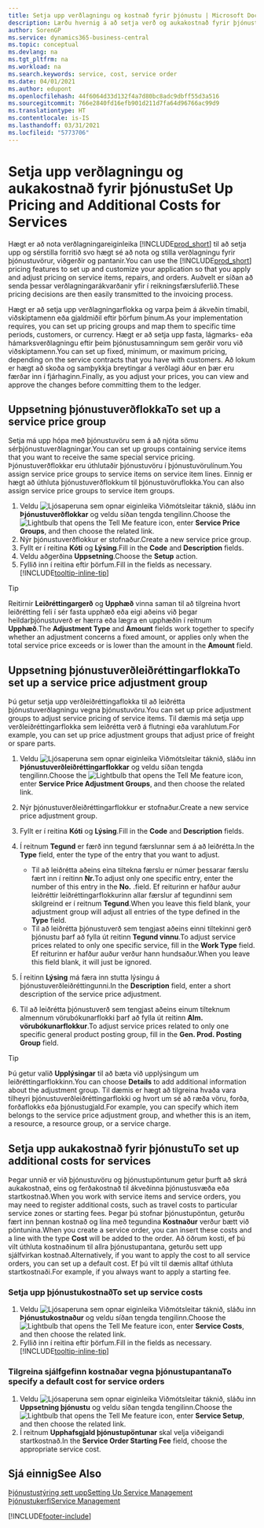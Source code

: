 ```yaml
---
title: Setja upp verðlagningu og kostnað fyrir þjónustu | Microsoft Docs
description: Lærðu hvernig á að setja verð og aukakostnað fyrir þjónustu.
author: SorenGP
ms.service: dynamics365-business-central
ms.topic: conceptual
ms.devlang: na
ms.tgt_pltfrm: na
ms.workload: na
ms.search.keywords: service, cost, service order
ms.date: 04/01/2021
ms.author: edupont
ms.openlocfilehash: 44f6064d33d132f4a7d80bc8adc9dbff55d3a516
ms.sourcegitcommit: 766e2840fd16efb901d211d7fa64d96766ac99d9
ms.translationtype: HT
ms.contentlocale: is-IS
ms.lasthandoff: 03/31/2021
ms.locfileid: "5773706"
---
```

# <a name="set-up-pricing-and-additional-costs-for-services"></a><span data-ttu-id="fd5de-103">Setja upp verðlagningu og aukakostnað fyrir þjónustu</span><span class="sxs-lookup"><span data-stu-id="fd5de-103">Set Up Pricing and Additional Costs for Services</span></span>
<span data-ttu-id="fd5de-104">Hægt er að nota verðlagningareiginleika [!INCLUDE[prod_short](includes/prod_short.md)] til að setja upp og sérstilla forritið svo hægt sé að nota og stilla verðlagningu fyrir þjónustuvörur, viðgerðir og pantanir.</span><span class="sxs-lookup"><span data-stu-id="fd5de-104">You can use the [!INCLUDE[prod_short](includes/prod_short.md)] pricing features to set up and customize your application so that you apply and adjust pricing on service items, repairs, and orders.</span></span> <span data-ttu-id="fd5de-105">Auðvelt er síðan að senda þessar verðlagningarákvarðanir yfir í reikningsfærsluferlið.</span><span class="sxs-lookup"><span data-stu-id="fd5de-105">These pricing decisions are then easily transmitted to the invoicing process.</span></span>  
  
<span data-ttu-id="fd5de-106">Hægt er að setja upp verðlagningarflokka og varpa þeim á ákveðin tímabil, viðskiptamenn eða gjaldmiðil eftir þörfum þínum.</span><span class="sxs-lookup"><span data-stu-id="fd5de-106">As your implementation requires, you can set up pricing groups and map them to specific time periods, customers, or currency.</span></span> <span data-ttu-id="fd5de-107">Hægt er að setja upp fasta, lágmarks- eða hámarksverðlagningu eftir þeim þjónustusamningum sem gerðir voru við viðskiptamenn.</span><span class="sxs-lookup"><span data-stu-id="fd5de-107">You can set up fixed, minimum, or maximum pricing, depending on the service contracts that you have with customers.</span></span> <span data-ttu-id="fd5de-108">Að lokum er hægt að skoða og samþykkja breytingar á verðlagi áður en þær eru færðar inn í fjárhaginn.</span><span class="sxs-lookup"><span data-stu-id="fd5de-108">Finally, as you adjust your prices, you can view and approve the changes before committing them to the ledger.</span></span>  

## <a name="to-set-up-a-service-price-group"></a><span data-ttu-id="fd5de-109">Uppsetning þjónustuverðflokka</span><span class="sxs-lookup"><span data-stu-id="fd5de-109">To set up a service price group</span></span>
<span data-ttu-id="fd5de-110">Setja má upp hópa með þjónustuvöru sem á að njóta sömu sérþjónustuverðlagningar.</span><span class="sxs-lookup"><span data-stu-id="fd5de-110">You can set up groups containing service items that you want to receive the same special service pricing.</span></span> <span data-ttu-id="fd5de-111">Þjónustuverðflokkar eru úthlutaðir þjónustuvöru í þjónustuvörulínum.</span><span class="sxs-lookup"><span data-stu-id="fd5de-111">You assign service price groups to service items on service item lines.</span></span> <span data-ttu-id="fd5de-112">Einnig er hægt að úthluta þjónustuverðflokkum til þjónustuvöruflokka.</span><span class="sxs-lookup"><span data-stu-id="fd5de-112">You can also assign service price groups to service item groups.</span></span>  

1. <span data-ttu-id="fd5de-113">Veldu ![Ljósaperuna sem opnar eiginleika Viðmótsleitar](media/ui-search/search_small.png "Segðu mér hvað þú vilt gera") táknið, sláðu inn **Þjónustuverðflokkar** og veldu síðan tengda tengilinn.</span><span class="sxs-lookup"><span data-stu-id="fd5de-113">Choose the ![Lightbulb that opens the Tell Me feature](media/ui-search/search_small.png "Tell me what you want to do") icon, enter **Service Price Groups**, and then choose the related link.</span></span>  
2. <span data-ttu-id="fd5de-114">Nýr þjónustuverðflokkur er stofnaður.</span><span class="sxs-lookup"><span data-stu-id="fd5de-114">Create a new service price group.</span></span>  
3. <span data-ttu-id="fd5de-115">Fyllt er í reitina **Kóti** og **Lýsing**.</span><span class="sxs-lookup"><span data-stu-id="fd5de-115">Fill in the **Code** and **Description** fields.</span></span>  
4. <span data-ttu-id="fd5de-116">Veldu aðgerðina **Uppsetning**.</span><span class="sxs-lookup"><span data-stu-id="fd5de-116">Choose the **Setup** action.</span></span>  
2. <span data-ttu-id="fd5de-117">Fyllið inn í reitina eftir þörfum.</span><span class="sxs-lookup"><span data-stu-id="fd5de-117">Fill in the fields as necessary.</span></span> [!INCLUDE[tooltip-inline-tip](includes/tooltip-inline-tip_md.md)]  

 > [!Tip]
 > <span data-ttu-id="fd5de-118">Reitirnir **Leiðréttingargerð** og **Upphæð** vinna saman til að tilgreina hvort leiðrétting feli í sér fasta upphæð eða eigi aðeins við þegar heildarþjónustuverð er hærra eða lægra en upphæðin í reitnum **Upphæð**.</span><span class="sxs-lookup"><span data-stu-id="fd5de-118">The **Adjustment Type** and **Amount** fields work together to specify whether an adjustment concerns a fixed amount, or applies only when the total service price exceeds or is lower than the amount in the **Amount** field.</span></span>  

## <a name="to-set-up-a-service-price-adjustment-group"></a><span data-ttu-id="fd5de-119">Uppsetning þjónustuverðleiðréttingarflokka</span><span class="sxs-lookup"><span data-stu-id="fd5de-119">To set up a service price adjustment group</span></span>  
<span data-ttu-id="fd5de-120">Þú getur setja upp verðleiðréttingaflokka til að leiðrétta þjónustuverðlagningu vegna þjónustuvöru.</span><span class="sxs-lookup"><span data-stu-id="fd5de-120">You can set up price adjustment groups to adjust service pricing of service items.</span></span> <span data-ttu-id="fd5de-121">Til dæmis má setja upp verðleiðréttingarflokka sem leiðrétta verð á flutningi eða varahlutum.</span><span class="sxs-lookup"><span data-stu-id="fd5de-121">For example, you can set up price adjustment groups that adjust price of freight or spare parts.</span></span>  
  
1. <span data-ttu-id="fd5de-122">Veldu ![Ljósaperuna sem opnar eiginleika Viðmótsleitar](media/ui-search/search_small.png "Segðu mér hvað þú vilt gera") táknið, sláðu inn **Þjónustuverðleiðréttingarflokkar** og veldu síðan tengda tengilinn.</span><span class="sxs-lookup"><span data-stu-id="fd5de-122">Choose the ![Lightbulb that opens the Tell Me feature](media/ui-search/search_small.png "Tell me what you want to do") icon, enter **Service Price Adjustment Groups**, and then choose the related link.</span></span>  
2. <span data-ttu-id="fd5de-123">Nýr þjónustuverðleiðréttingarflokkur er stofnaður.</span><span class="sxs-lookup"><span data-stu-id="fd5de-123">Create a new service price adjustment group.</span></span>  
3. <span data-ttu-id="fd5de-124">Fyllt er í reitina **Kóti** og **Lýsing**.</span><span class="sxs-lookup"><span data-stu-id="fd5de-124">Fill in the **Code** and **Description** fields.</span></span>  
4. <span data-ttu-id="fd5de-125">Í reitnum **Tegund** er færð inn tegund færslunnar sem á að leiðrétta.</span><span class="sxs-lookup"><span data-stu-id="fd5de-125">In the **Type** field, enter the type of the entry that you want to adjust.</span></span>  
  
    * <span data-ttu-id="fd5de-126">Til að leiðrétta aðeins eina tiltekna færslu er númer þessarar færslu fært inn í reitinn **Nr.**</span><span class="sxs-lookup"><span data-stu-id="fd5de-126">To adjust only one specific entry, enter the number of this entry in the **No.**</span></span> <span data-ttu-id="fd5de-127">.</span><span class="sxs-lookup"><span data-stu-id="fd5de-127">field.</span></span> <span data-ttu-id="fd5de-128">Ef reiturinn er hafður auður leiðréttir leiðréttingarflokkurinn allar færslur af tegundinni sem skilgreind er í reitnum **Tegund**.</span><span class="sxs-lookup"><span data-stu-id="fd5de-128">When you leave this field blank, your adjustment group will adjust all entries of the type defined in the **Type** field.</span></span>  
    * <span data-ttu-id="fd5de-129">Til að leiðrétta þjónustuverð sem tengjast aðeins einni tiltekinni gerð þjónustu þarf að fylla út reitinn **Tegund vinnu**.</span><span class="sxs-lookup"><span data-stu-id="fd5de-129">To adjust service prices related to only one specific service, fill in the **Work Type** field.</span></span> <span data-ttu-id="fd5de-130">Ef reiturinn er hafður auður verður hann hundsaður.</span><span class="sxs-lookup"><span data-stu-id="fd5de-130">When you leave this field blank, it will just be ignored.</span></span>  
  
5. <span data-ttu-id="fd5de-131">Í reitinn **Lýsing** má færa inn stutta lýsingu á þjónustuverðleiðréttingunni.</span><span class="sxs-lookup"><span data-stu-id="fd5de-131">In the **Description** field, enter a short description of the service price adjustment.</span></span>  
6. <span data-ttu-id="fd5de-132">Til að leiðrétta þjónustuverð sem tengjast aðeins einum tilteknum almennum vörubókunarflokki þarf að fylla út reitinn **Alm. vörubókunarflokkur**.</span><span class="sxs-lookup"><span data-stu-id="fd5de-132">To adjust service prices related to only one specific general product posting group, fill in the **Gen. Prod. Posting Group** field.</span></span>

> [!Tip]
> <span data-ttu-id="fd5de-133">Þú getur valið **Upplýsingar** til að bæta við upplýsingum um leiðréttingarflokkinn.</span><span class="sxs-lookup"><span data-stu-id="fd5de-133">You can choose **Details** to add additional information about the adjustment group.</span></span> <span data-ttu-id="fd5de-134">Til dæmis er hægt að tilgreina hvaða vara tilheyri þjónustuverðleiðréttingarflokki og hvort um sé að ræða vöru, forða, forðaflokks eða þjónustugjald.</span><span class="sxs-lookup"><span data-stu-id="fd5de-134">For example, you can specify which item belongs to the service price adjustment group, and whether this is an item, a resource, a resource group, or a service charge.</span></span>  

## <a name="to-set-up-additional-costs-for-services"></a><span data-ttu-id="fd5de-135">Setja upp  aukakostnað fyrir þjónustu</span><span class="sxs-lookup"><span data-stu-id="fd5de-135">To set up additional costs for services</span></span>
<span data-ttu-id="fd5de-136">Þegar unnið er við þjónustuvöru og þjónustupöntunum getur þurft að skrá aukakostnað, eins og ferðakostnað til ákveðinna þjónustusvæða eða startkostnað.</span><span class="sxs-lookup"><span data-stu-id="fd5de-136">When you work with service items and service orders, you may need to register additional costs, such as travel costs to particular service zones or starting fees.</span></span> <span data-ttu-id="fd5de-137">Þegar þú stofnar þjónustupöntun, geturðu fært inn þennan kostnað og lína með tegundina **Kostnaður** verður bætt við pöntunina.</span><span class="sxs-lookup"><span data-stu-id="fd5de-137">When you create a service order, you can insert these costs and a line with the type **Cost** will be added to the order.</span></span> <span data-ttu-id="fd5de-138">Að öðrum kosti, ef þú vilt úthluta kostnaðinum til allra þjónustupantana, geturðu sett upp sjálfvirkan kostnað.</span><span class="sxs-lookup"><span data-stu-id="fd5de-138">Alternatively, if you want to apply the cost to all service orders, you can set up a default cost.</span></span> <span data-ttu-id="fd5de-139">Ef þú vilt til dæmis alltaf úthluta startkostnaði.</span><span class="sxs-lookup"><span data-stu-id="fd5de-139">For example, if you always want to apply a starting fee.</span></span>
  
### <a name="to-set-up-service-costs"></a><span data-ttu-id="fd5de-140">Setja upp þjónustukostnað</span><span class="sxs-lookup"><span data-stu-id="fd5de-140">To set up service costs</span></span>
1. <span data-ttu-id="fd5de-141">Veldu ![Ljósaperuna sem opnar eiginleika Viðmótsleitar](media/ui-search/search_small.png "Segðu mér hvað þú vilt gera") táknið, sláðu inn **Þjónustukostnaður** og veldu síðan tengda tengilinn.</span><span class="sxs-lookup"><span data-stu-id="fd5de-141">Choose the ![Lightbulb that opens the Tell Me feature](media/ui-search/search_small.png "Tell me what you want to do") icon, enter **Service Costs**, and then choose the related link.</span></span> 
2. <span data-ttu-id="fd5de-142">Fyllið inn í reitina eftir þörfum.</span><span class="sxs-lookup"><span data-stu-id="fd5de-142">Fill in the fields as necessary.</span></span> [!INCLUDE[tooltip-inline-tip](includes/tooltip-inline-tip_md.md)]  

### <a name="to-specify-a-default-cost-for-service-orders"></a><span data-ttu-id="fd5de-143">Tilgreina sjálfgefinn kostnaðar vegna þjónustupantana</span><span class="sxs-lookup"><span data-stu-id="fd5de-143">To specify a default cost for service orders</span></span>
1. <span data-ttu-id="fd5de-144">Veldu ![Ljósaperuna sem opnar eiginleika Viðmótsleitar](media/ui-search/search_small.png "Segðu mér hvað þú vilt gera") táknið, sláðu inn **Uppsetning þjónustu** og veldu síðan tengda tengilinn.</span><span class="sxs-lookup"><span data-stu-id="fd5de-144">Choose the ![Lightbulb that opens the Tell Me feature](media/ui-search/search_small.png "Tell me what you want to do") icon, enter **Service Setup**, and then choose the related link.</span></span> 
2. <span data-ttu-id="fd5de-145">Í reitnum **Upphafsgjald þjónustupöntunar** skal velja viðeigandi startkostnað.</span><span class="sxs-lookup"><span data-stu-id="fd5de-145">In the **Service Order Starting Fee** field, choose the appropriate service cost.</span></span>

## <a name="see-also"></a><span data-ttu-id="fd5de-146">Sjá einnig</span><span class="sxs-lookup"><span data-stu-id="fd5de-146">See Also</span></span>
[<span data-ttu-id="fd5de-147">Þjónustustýring sett upp</span><span class="sxs-lookup"><span data-stu-id="fd5de-147">Setting Up Service Management</span></span>](service-setup-service.md)  
[<span data-ttu-id="fd5de-148">Þjónustukerfi</span><span class="sxs-lookup"><span data-stu-id="fd5de-148">Service Management</span></span>](service-service.md)  


[!INCLUDE[footer-include](includes/footer-banner.md)]